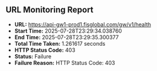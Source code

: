 ## URL Monitoring Report

- **URL:** https://api-gw1-prod1.fisglobal.com/gw/v1/health
- **Start Time:** 2025-07-28T23:29:34.038760
- **End Time:** 2025-07-28T23:29:35.300377
- **Total Time Taken:** 1.261617 seconds
- **HTTP Status Code:** 403
- **Status:** Failure
- **Failure Reason:** HTTP Status Code: 403
